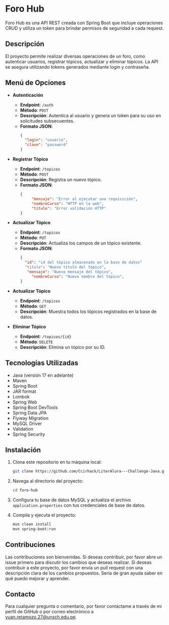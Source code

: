 # Foro Hub

Foro Hub es una API REST creada con Spring Boot que incluye operaciones CRUD y utiliza un token para brindar permisos de seguridad a cada request.

## Descripción

El proyecto permite realizar diversas operaciones de un foro, como autenticar usuarios, registrar tópicos, actualizar y eliminar tópicos. La API se asegura utilizando tokens 
generados mediante login y contraseña.

## Menú de Opciones

- **Autenticación**
  - **Endpoint**: `/auth`
  - **Método**: `POST`
  - **Descripción**: Autentica al usuario y genera un token para su uso en solicitudes subsecuentes.
  - **Formato JSON**:
    ```json
    {
      "login": "usuario",
      "clave": "password"
    }
    ```

- **Registrar Tópico**
  - **Endpoint**: `/topicos`
  - **Método**: `POST`
  - **Descripción**: Registra un nuevo tópico.
  - **Formato JSON**:
    ```json
    {
	     "mensaje": "Error al ejecutar una requisición",
	     "nombreCurso": "HTTP en la web",
	     "titulo": "Error validación HTTP"
    }
    ```

- **Actualizar Tópico**
  - **Endpoint**: `/topicos`
  - **Método**: `PUT`
  - **Descripción**: Actualiza los campos de un tópico existente.
  - **Formato JSON**:
    ```json
    {
      "id": "id del tópico almacenado en la base de datos"
      "titulo": "Nuevo título del tópico",
       "mensaje": "Nuevo mensaje del tópico",
	     "nombreCurso": "Nuevo nombre del tópico",
    }
    ```
- **Actualizar Tópico**
  - **Endpoint**: `/topicos`
  - **Método**: `GET`
  - **Descripción**: Muestra todos los tópicos registrados en la base de datos.
    
- **Eliminar Tópico**
  - **Endpoint**: `/topicos/{id}`
  - **Método**: `DELETE`
  - **Descripción**: Elimina un tópico por su ID.

## Tecnologías Utilizadas

- Java (versión 17 en adelante)
- Maven
- Spring Boot
- JAR format
- Lombok
- Spring Web
- Spring Boot DevTools
- Spring Data JPA
- Flyway Migration
- MySQL Driver
- Validation
- Spring Security

## Instalación

1. Clona este repositorio en tu máquina local:
    ```bash
    git clone https://github.com/Ccirhack/LiterAlura---Challenge-Java.git
    ```

2. Navega al directorio del proyecto:
    ```bash
    cd foro-hub
    ```

3. Configura tu base de datos MySQL y actualiza el archivo `application.properties` con tus credenciales de base de datos.

4. Compila y ejecuta el proyecto:
    ```bash
    mvn clean install
    mvn spring-boot:run
    ```

## Contribuciones

Las contribuciones son bienvenidas. Si deseas contribuir, por favor abre un issue primero para discutir los cambios que deseas realizar. Si deseas contribuir a este proyecto, por favor envía un pull request con una descripción clara de los cambios propuestos. Sería de gran ayuda saber en qué puedo mejorar y aprender.

## Contacto

Para cualquier pregunta o comentario, por favor contáctame a través de mi perfil de GitHub o por correo electrónico a yuan.retamozo.27@unsch.edu.pe.
